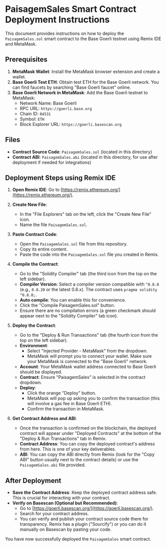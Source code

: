 # PaisagemSales Smart Contract Deployment Instructions

This document provides instructions on how to deploy the `PaisagemSales.sol` smart contract to the Base Goerli testnet using Remix IDE and MetaMask.

## Prerequisites

1.  **MetaMask Wallet**: Install the MetaMask browser extension and create a wallet.
2.  **Base Goerli Test ETH**: Obtain test ETH for the Base Goerli network. You can find faucets by searching "Base Goerli faucet" online.
3.  **Base Goerli Network in MetaMask**: Add the Base Goerli testnet to MetaMask:
    *   Network Name: Base Goerli
    *   RPC URL: `https://goerli.base.org`
    *   Chain ID: `84531`
    *   Symbol: `ETH`
    *   Block Explorer URL: `https://goerli.basescan.org`

## Files

*   **Contract Source Code**: `PaisagemSales.sol` (located in this directory)
*   **Contract ABI**: `PaisagemSales.abi` (located in this directory, for use after deployment if needed for integrations)

## Deployment Steps using Remix IDE

1.  **Open Remix IDE**: Go to [https://remix.ethereum.org/](https://remix.ethereum.org/).

2.  **Create New File**:
    *   In the "File Explorers" tab on the left, click the "Create New File" icon.
    *   Name the file `PaisagemSales.sol`.

3.  **Paste Contract Code**:
    *   Open the `PaisagemSales.sol` file from this repository.
    *   Copy its entire content.
    *   Paste the code into the `PaisagemSales.sol` file you created in Remix.

4.  **Compile the Contract**:
    *   Go to the "Solidity Compiler" tab (the third icon from the top on the left sidebar).
    *   **Compiler Version**: Select a compiler version compatible with `^0.8.0` (e.g., `0.8.20` or the latest 0.8.x). The contract uses `pragma solidity ^0.8.0;`.
    *   **Auto compile**: You can enable this for convenience.
    *   Click the "Compile PaisagemSales.sol" button.
    *   Ensure there are no compilation errors (a green checkmark should appear next to the "Solidity Compiler" tab icon).

5.  **Deploy the Contract**:
    *   Go to the "Deploy & Run Transactions" tab (the fourth icon from the top on the left sidebar).
    *   **Environment**:
        *   Select "Injected Provider - MetaMask" from the dropdown.
        *   MetaMask will prompt you to connect your wallet. Make sure your MetaMask is connected to the "Base Goerli" network.
    *   **Account**: Your MetaMask wallet address connected to Base Goerli should be displayed.
    *   **Contract**: Ensure "PaisagemSales" is selected in the contract dropdown.
    *   **Deploy**:
        *   Click the orange "Deploy" button.
        *   MetaMask will pop up asking you to confirm the transaction (this will involve a gas fee in Base Goerli ETH).
        *   Confirm the transaction in MetaMask.

6.  **Get Contract Address and ABI**:
    *   Once the transaction is confirmed on the blockchain, the deployed contract will appear under "Deployed Contracts" at the bottom of the "Deploy & Run Transactions" tab in Remix.
    *   **Contract Address**: You can copy the deployed contract's address from here. This is one of your key deliverables.
    *   **ABI**: You can copy the ABI directly from Remix (look for the "Copy ABI" button usually next to the contract details) or use the `PaisagemSales.abi` file provided.

## After Deployment

*   **Save the Contract Address**: Keep the deployed contract address safe. This is crucial for interacting with your contract.
*   **Verify on Basescan (Optional but Recommended)**:
    *   Go to [https://goerli.basescan.org/](https://goerli.basescan.org/).
    *   Search for your contract address.
    *   You can verify and publish your contract source code there for transparency. Remix has a plugin ("Sourcify") or you can do it manually on Basescan by pasting your code.

You have now successfully deployed the `PaisagemSales` smart contract.
